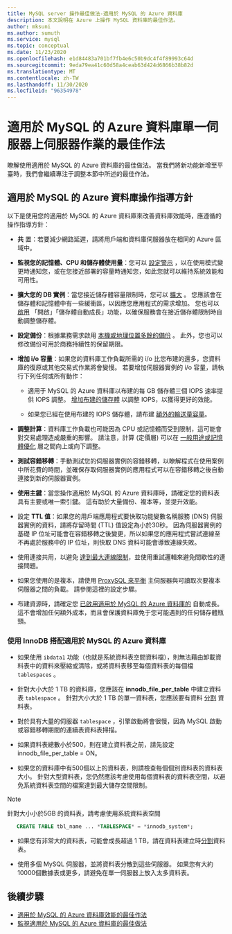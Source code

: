 ```yaml
---
title: MySQL server 操作最佳做法-適用於 MySQL 的 Azure 資料庫
description: 本文說明在 Azure 上操作 MySQL 資料庫的最佳作法。
author: mksuni
ms.author: sumuth
ms.service: mysql
ms.topic: conceptual
ms.date: 11/23/2020
ms.openlocfilehash: e1d84483a701bf7fb4e6c50b9dc4f4f89993c64d
ms.sourcegitcommit: 9eda79ea41c60d58a4ceab63d424d6866b38b82d
ms.translationtype: MT
ms.contentlocale: zh-TW
ms.lasthandoff: 11/30/2020
ms.locfileid: "96354978"
---
```

# <a name="best-practices-for-server-operations-on-azure-database-for-mysql--single-server"></a>適用於 MySQL 的 Azure 資料庫單一伺服器上伺服器作業的最佳作法

瞭解使用適用於 MySQL 的 Azure 資料庫的最佳做法。 當我們將新功能新增至平臺時，我們會繼續專注于調整本節中所述的最佳作法。

## <a name="azure-database-for-mysql-operational-guidelines"></a>適用於 MySQL 的 Azure 資料庫操作指導方針 

以下是使用您的適用於 MySQL 的 Azure 資料庫來改善資料庫效能時，應遵循的操作指導方針： 

* **共** 置：若要減少網路延遲，請將用戶端和資料庫伺服器放在相同的 Azure 區域中。

* **監視您的記憶體、CPU 和儲存體使用量**：您可以 [設定警示](howto-alert-on-metric.md) ，以在使用模式變更時通知您，或在您接近部署的容量時通知您，如此您就可以維持系統效能和可用性。 

* **擴大您的 DB 實例**：當您接近儲存體容量限制時，您可以 [擴大](howto-create-manage-server-portal.md) 。 您應該會在儲存體和記憶體中有一些緩衝區，以因應您應用程式的需求增加。 您也可以 [啟用](howto-auto-grow-storage-portal.md) 「開啟」「儲存體自動成長」功能，以確保服務會在接近儲存體限制時自動調整儲存體。 

* **設定備份**：根據業務需求啟用 [本機或地理位置多餘的備份](howto-restore-server-portal.md#set-backup-configuration) 。 此外，您也可以修改備份可用於商務持續性的保留期限。 

* **增加 i/o 容量**：如果您的資料庫工作負載所需的 i/o 比您布建的還多，您資料庫的復原或其他交易式作業將會變慢。 若要增加伺服器實例的 i/o 容量，請執行下列任何或所有動作： 

    * 適用于 MySQL 的 Azure 資料庫以布建的每 GB 儲存體三個 IOPS 速率提供 IOPS 調整。 [增加布建的儲存體](howto-create-manage-server-portal.md#scale-storage-up) 以調整 IOPS，以獲得更好的效能。 

    * 如果您已經在使用布建的 IOPS 儲存體，請布建 [額外的輸送量容量](howto-create-manage-server-portal.md#scale-storage-up)。 

* **調整計算**：資料庫工作負載也可能因為 CPU 或記憶體而受到限制，這可能會對交易處理造成嚴重的影響。 請注意，計算 (定價層) 可以在 [一般用途或記憶體優化](concepts-pricing-tiers.md) 層之間向上或向下調整。 

* **測試容錯移轉**：手動測試您的伺服器實例的容錯移轉，以瞭解程式在使用案例中所花費的時間，並確保存取伺服器實例的應用程式可以在容錯移轉之後自動連接到新的伺服器實例。

* **使用主鍵**：當您操作適用於 MySQL 的 Azure 資料庫時，請確定您的資料表具有主要或唯一索引鍵。 這有助於大量備份、複本等，並提升效能。

* 設定 **TTL 值**：如果您的用戶端應用程式要快取功能變數名稱服務 (DNS) 伺服器實例的資料，請將存留時間 (TTL) 值設定為小於30秒。 因為伺服器實例的基礎 IP 位址可能會在容錯移轉之後變更，所以如果您的應用程式嘗試連線至不再處於服務中的 IP 位址，則快取 DNS 資料可能會導致連線失敗。

* 使用連接共用，以避免 [達到最大連線限制](concepts-server-parameters.md#max_connections)，並使用重試邏輯來避免間歇性的連接問題。 

* 如果您使用的是複本，請使用 [ProxySQL 來平衡](https://techcommunity.microsoft.com/t5/azure-database-for-mysql/scaling-an-azure-database-for-mysql-workload-running-on/ba-p/1105847) 主伺服器與可讀取次要複本伺服器之間的負載。 請參閱這裡的設定步驟。 </br> 

* 布建資源時，請確定您 [已啟用適用於 MySQL 的 Azure 資料庫的](howto-auto-grow-storage-portal.md) 自動成長。 這不會增加任何額外成本，而且會保護資料庫免于您可能遇到的任何儲存體瓶頸。 </br> 


### <a name="using-innodb-with-azure-database-for-mysql"></a>使用 InnoDB 搭配適用於 MySQL 的 Azure 資料庫

*   如果使用 `ibdata1` 功能（也就是系統資料表空間資料檔），則無法藉由卸載資料表中的資料來壓縮或清除，或將資料表移至每個資料表的每個檔 `tablespaces` 。

* 針對大小大於 1 TB 的資料庫，您應該在 **innodb_file_per_table** 中建立資料表 `tablespace` 。 針對大小大於 1 TB 的單一資料表，您應該要有資料 [分割](https://dev.mysql.com/doc/refman/5.7/en/partitioning.html) 資料表。

*   對於具有大量的伺服器 `tablespace` ，引擎啟動將會很慢，因為 MySQL 啟動或容錯移轉期間的連續表資料表掃描。 

* 如果資料表總數小於500，則在建立資料表之前，請先設定 innodb_file_per_table = ON。

* 如果您的資料庫中有500個以上的資料表，則請檢查每個個別資料表的資料表大小。 針對大型資料表，您仍然應該考慮使用每個資料表的資料表空間，以避免系統資料表空間的檔案達到最大儲存空間限制。

> [!NOTE]
> 針對大小小於5GB 的資料表，請考慮使用系統資料表空間 
> ```sql
>    CREATE TABLE tbl_name ... *TABLESPACE* = *innodb_system*;
> ```

* 如果您有非常大的資料表，可能會成長超過 1 TB，請在資料表建立時[分割](https://dev.mysql.com/doc/refman/5.7/en/partitioning.html)資料表。

* 使用多個 MySQL 伺服器，並將資料表分散到這些伺服器。 如果您有大約10000個數據表或更多，請避免在單一伺服器上放入太多資料表。 

## <a name="next-steps"></a>後續步驟
- [適用於 MySQL 的 Azure 資料庫效能的最佳作法](concept-performance-best-practices.md)
- [監視適用於 MySQL 的 Azure 資料庫的最佳做法](concept-monitoring-best-practices.md)

